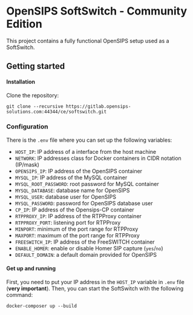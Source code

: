 # OpenSIPS SoftSwitch - Community Edition

This project contains a fully functional OpenSIPS setup used as a SoftSwitch.

## Getting started

#### Installation

Clone the repository:
``` shell
git clone --recursive https://gitlab.opensips-solutions.com:44344/ce/softswitch.git
```

### Configuration

There is the `.env` file where you can set up the following variables:
- `HOST_IP`: IP address of a interface from the host machine
- `NETWORK`: IP addresses class for Docker containers in CIDR notation (IP/mask)
- `OPENSIPS_IP`: IP address of the OpenSIPS container
- `MYSQL_IP`: IP address of the MySQL container
- `MYSQL_ROOT_PASSWORD`: root password for MySQL container
- `MYSQL_DATABASE`: database name for OpenSIPS
- `MYSQL_USER`: database user for OpenSIPS
- `MYSQL_PASSWORD`: password for OpenSIPS database user
- `CP_IP`: IP address of the Opensips-CP container
- `RTPPROXY_IP`: IP address of the RTPProxy container
- `RTPPROXY_PORT`: listening port for RTPProxy
- `MINPORT`: minimum of the port range for RTPProxy
- `MAXPORT`: maximum of the port range for RTPProxy
- `FREESWITCH_IP`: IP address of the FreeSWITCH container
- `ENABLE_HOMER`: enable or disable Homer SIP capture (`yes`/`no`)
- `DEFAULT_DOMAIN`: a default domain provided for OpenSIPS

#### Get up and running

First, you need to put your IP address in the `HOST_IP` variable in `.env` file (**very important**).
Then, you can start the SoftSwitch with the following command:
``` shell
docker-composer up --build
```
